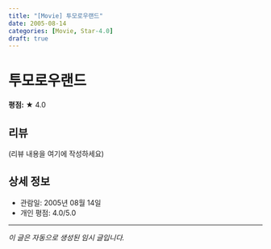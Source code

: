 ```yaml
---
title: "[Movie] 투모로우랜드"
date: 2005-08-14
categories: [Movie, Star-4.0]
draft: true
---
```


# 투모로우랜드

**평점:** ★ 4.0

## 리뷰

(리뷰 내용을 여기에 작성하세요)

## 상세 정보

- 관람일: 2005년 08월 14일
- 개인 평점: 4.0/5.0

---

*이 글은 자동으로 생성된 임시 글입니다.*
